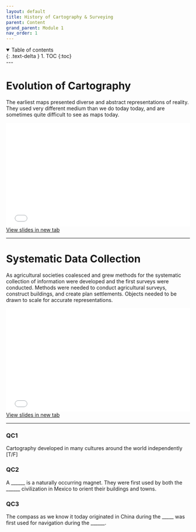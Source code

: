 ```yaml
---
layout: default
title: History of Cartography & Surveying
parent: Content
grand_parent: Module 1
nav_order: 1
---
```


<details open markdown="block">
  <summary>
    Table of contents
  </summary>
  {: .text-delta }
1. TOC
{:toc}
</details>
---

# Evolution of Cartography

The earliest maps presented diverse and abstract representations of reality.  They used very different medium than we do today today, and are sometimes quite difficult to see as maps today.  

<div style="overflow: hidden;
  padding-top: 56.25%;
  position: relative">
  <iframe src="content/EarlyHistoy.html" title="Processes" scrolling="no" frameborder="0"
    style="border: 0;
   height: 100%;
   left: 0;
   position: absolute;
   top: 0;
   width: 100%;">
   <p>Your browser does not support iframes.</p>
 </iframe>
</div>
<a href="content/EarlyHistoy.html" target="_blank">View slides in new tab</a>

---

# Systematic Data Collection

As agricultural societies coalesced and grew methods for the systematic collection of information were developed and the first surveys were conducted.  Methods were needed to conduct agricultural surveys, construct buildings, and create plan settlements.  Objects needed to be drawn to scale for accurate representations.

<div style="overflow: hidden;
  padding-top: 56.25%;
  position: relative">
  <iframe src="content/Surveys.html" title="Processes" scrolling="no" frameborder="0"
    style="border: 0;
   height: 100%;
   left: 0;
   position: absolute;
   top: 0;
   width: 100%;">
   <p>Your browser does not support iframes.</p>
 </iframe>
</div>
<a href="content/Surveys.html" target="_blank">View slides in new tab</a>

---


### QC1 

Cartography developed in many cultures around the world independently [T/F]

<!-- T -->

### QC2

A ______ is a naturally occurring magnet.  They were first used by both the ______ civilization in Mexico to orient their buildings and towns.

<!-- Lodestone, Olmec-->

### QC3

The compass as we know it today originated in China during the _____ was first used for navigation during the ______.

<!-- Han Dynasty, Song Dynasty -->

